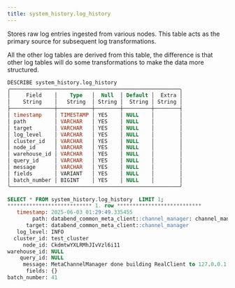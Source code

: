 ```yaml
---
title: system_history.log_history
---
```


Stores raw log entries ingested from various nodes. This table acts as the primary source for subsequent log transformations.

All the other log tables are derived from this table, the difference is that other log tables will do some transformations to make the data more structured.

```sql
DESCRIBE system_history.log_history
╭──────────────────────────────────────────────────────╮
│     Field    │    Type   │  Null  │ Default │  Extra │
│    String    │   String  │ String │  String │ String │
├──────────────┼───────────┼────────┼─────────┼────────┤
│ timestamp    │ TIMESTAMP │ YES    │ NULL    │        │
│ path         │ VARCHAR   │ YES    │ NULL    │        │
│ target       │ VARCHAR   │ YES    │ NULL    │        │
│ log_level    │ VARCHAR   │ YES    │ NULL    │        │
│ cluster_id   │ VARCHAR   │ YES    │ NULL    │        │
│ node_id      │ VARCHAR   │ YES    │ NULL    │        │
│ warehouse_id │ VARCHAR   │ YES    │ NULL    │        │
│ query_id     │ VARCHAR   │ YES    │ NULL    │        │
│ message      │ VARCHAR   │ YES    │ NULL    │        │
│ fields       │ VARIANT   │ YES    │ NULL    │        │
│ batch_number │ BIGINT    │ YES    │ NULL    │        │
╰──────────────────────────────────────────────────────╯
```

```sql
SELECT * FROM system_history.log_history  LIMIT 1;
*************************** 1. row ***************************
   timestamp: 2025-06-03 01:29:49.335455
        path: databend_common_meta_client::channel_manager: channel_manager.rs:86
      target: databend_common_meta_client::channel_manager
   log_level: INFO
  cluster_id: test_cluster
     node_id: CkdmtwYXLRMhJIvVzl6i11
warehouse_id: NULL
    query_id: NULL
     message: MetaChannelManager done building RealClient to 127.0.0.1:9191, start handshake
      fields: {}
batch_number: 41
```
